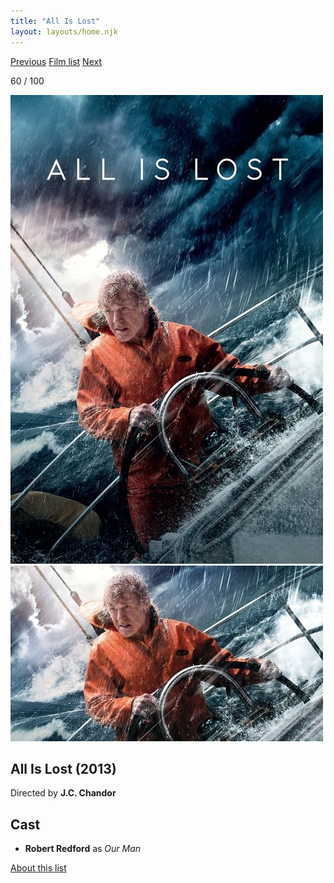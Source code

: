 ```yaml
---
title: "All Is Lost"
layout: layouts/home.njk
---
```


<nav class="films">
  <a class="prev" href="../tomboy">Previous</a>
  <a href="../">Film list</a>
  <a class="next" href="../dallas-buyers-club">Next</a>
</nav>

<p>60 / 100</p>

<article class="film">
  <img class="poster" src="../films/posters/all-is-lost.jpg" alt="">
  <img class="backdrop" src="../films/backdrops/all-is-lost.jpg" alt="">

  <h1>All Is Lost (2013)</h1>

  <p class="director">
    Directed by <strong>J.C. Chandor</strong>
  </p>


  <h2>
    Cast
  </h2>
  <ul>
    <li><strong>Robert Redford</strong> as <em>Our Man</em></li>
  </ul>
</article>
<footer>
  <a href="../about">About this list</a>
</footer>

